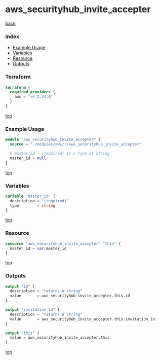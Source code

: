 # aws_securityhub_invite_accepter

[back](../aws.md)

### Index

- [Example Usage](#example-usage)
- [Variables](#variables)
- [Resource](#resource)
- [Outputs](#outputs)

### Terraform

```terraform
terraform {
  required_providers {
    aws = ">= 3.34.0"
  }
}
```

[top](#index)

### Example Usage

```terraform
module "aws_securityhub_invite_accepter" {
  source = "./modules/aws/r/aws_securityhub_invite_accepter"

  # master_id - (required) is a type of string
  master_id = null
}
```

[top](#index)

### Variables

```terraform
variable "master_id" {
  description = "(required)"
  type        = string
}
```

[top](#index)

### Resource

```terraform
resource "aws_securityhub_invite_accepter" "this" {
  master_id = var.master_id
}
```

[top](#index)

### Outputs

```terraform
output "id" {
  description = "returns a string"
  value       = aws_securityhub_invite_accepter.this.id
}

output "invitation_id" {
  description = "returns a string"
  value       = aws_securityhub_invite_accepter.this.invitation_id
}

output "this" {
  value = aws_securityhub_invite_accepter.this
}
```

[top](#index)
